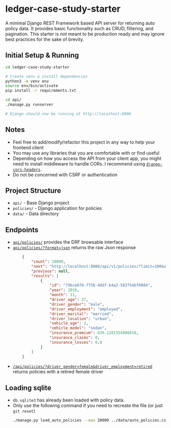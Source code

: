 # ledger-case-study-starter

A minimal Django REST Framework based API server for returning auto policy data. It provides basic functionality such as
CRUD, filtering, and pagination. This starter is _not_ meant to be production ready and may ignore best practices for
the sake of brevity.

## Initial Setup & Running

```bash
cd ledger-case-study-starter

# Create venv & install dependencies
python3 -m venv env
source env/bin/activate
pip install -r requirements.txt

cd api/
./manage.py runserver

# Django should now be running at http://localhost:8000
```

## Notes

* Feel free to add/modify/refactor this project in any way to help your frontend client
* You may use any libraries that you are comfortable with or find useful
* Depending on how you access the API from your client app, you might need to install middleware to handle CORs. I
  recommend using [`django-cors-headers`](https://pypi.org/project/django-cors-headers/).
* Do not be concerned with CSRF or authentication

## Project Structure

* `api/` - Base Django project
* `policies/` - Django application for policies
* `data/` - Data directory

## Endpoints

* [`api/policies/`](http://localhost:8000/api/policies/) provides the DRF browsable interface
* [`api/policies/?format=json`](http://localhost:8000/api/policies/?format=json) returns the raw Json response
  ```json 
      {
          "count": 20000,
          "next": "http://localhost:8000/api/v1/policies/?limit=100&offset=100",
          "previous": null,
          "results": [
              {
                  "id": "79bce078-7756-4ddf-b4a2-563754bf0084",
                  "year": 2010,
                  "month": 11,
                  "driver_age": 27,
                  "driver_gender": "male",
                  "driver_employment": "employed",
                  "driver_marital": "married",
                  "driver_location": "urban",
                  "vehicle_age": 2,
                  "vehicle_model": "sedan",
                  "insurance_premium": 639.1281354986618,
                  "insurance_claims": 0,
                  "insurance_losses": 0.0
              }
          ]
      }
  ```
* [`/api/policies/?driver_gender=female&driver_employment=retired`](http://localhost:8000/api/policies/?driver_gender=female&driver_employment=retired) returns policies with a
  retired female driver

## Loading sqlite

* `db.sqlite3` has already been loaded with policy data.
* Only use the following command if you need to recreate the file (or just `git reset`)
    ```bash
    ./manage.py load_auto_policies --max 20000 ../data/auto_policies.csv
    ```